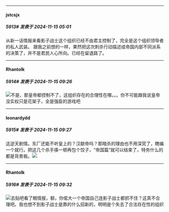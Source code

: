 ﻿
*****

####  jstcsjx  
##### 5913#       发表于 2024-11-15 05:01

从新一话情报来看影子战士这个组织已经不由君主控制了，完全是这个组织领导者的私人武装。
跟我之前想的一样，果然把这次刺杀行动描述成帝国内部不同派系的决策了，并不是君民人心所向。已经在留退路了。


*****

####  Rhantolk  
##### 5914#       发表于 2024-11-15 09:26

<img src="https://static.saraba1st.com/image/smiley/face2017/067.png" referrerpolicy="no-referrer">不是，那皇帝都控制不了，这组织存在的合理性在哪。。。你不可能跟我说皇帝没实权只是花架子，全是强臣的游戏吧

*****

####  leonardydd  
##### 5915#       发表于 2024-11-15 09:27

这逆天剧情。东厂还能不听皇上的？汉献帝吗？那暗杀的理由也不用深究了，瞎编一个就行。把这几个杀手揍一顿再包个饺子，“帝国篇”就可以结束了，特务什么的都是背景板。<img src="https://static.saraba1st.com/image/smiley/face2017/067.png" referrerpolicy="no-referrer">


*****

####  Rhantolk  
##### 5916#       发表于 2024-11-15 09:32

<img src="https://static.saraba1st.com/image/smiley/face2017/067.png" referrerpolicy="no-referrer">去贴吧看了眼情报，额，你偌大一个帝国自己连影子战士都抓不住？这真不合理吧。我也想不到影子战士是靠的什么招新的，明明是个失去了合法存在性的组织

